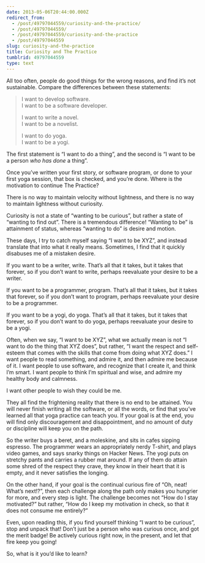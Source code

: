 ```yaml
---
date: 2013-05-06T20:44:00.000Z
redirect_from:
  - /post/49797044559/curiosity-and-the-practice/
  - /post/49797044559/
  - /post/49797044559/curiosity-and-the-practice
  - /post/49797044559
slug: curiosity-and-the-practice
title: Curiosity and The Practice
tumblrid: 49797044559
type: text
---
```

<p>All too often, people do good things for the wrong reasons, and find it&rsquo;s not sustainable.  Compare the differences between these statements:</p>

<blockquote>
  <p>I want to develop software.<br/>
  I want to be a software developer.</p>
  
  <p>I want to write a novel.<br/>
  I want to be a novelist.</p>
  
  <p>I want to do yoga.<br/>
  I want to be a yogi.</p>
</blockquote>

<p>The first statement is &ldquo;I want to do a thing&rdquo;, and the second is &ldquo;I want to be a person <em>who has done</em> a thing&rdquo;.</p>

<p>Once you&rsquo;ve written your first story, or software program, or done to your first yoga session, that box is checked, and you&rsquo;re done.  Where is the motivation to continue The Practice?</p>

<p>There is no way to maintain velocity without lightness, and there is no way to maintain lightness without curiosity.</p>

<p>Curiosity is not a state of &ldquo;wanting to be curious&rdquo;, but rather a state of &ldquo;wanting to find out&rdquo;. There is a tremendous difference!  &ldquo;Wanting to be&rdquo; is attainment of status, whereas &ldquo;wanting to do&rdquo; is desire and motion.</p>

<p>These days, I try to catch myself saying &ldquo;I want to be XYZ&rdquo;, and instead translate that into what it really means.  Sometimes, I find that it quickly disabuses me of a mistaken desire.</p>

<p>If you want to be a writer, write.  That&rsquo;s all that it takes, but it takes that forever, so if you don&rsquo;t want to write, perhaps reevaluate your desire to be a writer.</p>

<p>If you want to be a programmer, program.  That&rsquo;s all that it takes, but it takes that forever, so if you don&rsquo;t want to program, perhaps reevaluate your desire to be a programmer.</p>

<p>If you want to be a yogi, do yoga.  That&rsquo;s all that it takes, but it takes that forever, so if you don&rsquo;t want to do yoga, perhaps reevaluate your desire to be a yogi.</p>

<p>Often, when we say, &ldquo;I want to be XYZ&rdquo;, what we actually mean is not &ldquo;I want to do the thing that XYZ does&rdquo;, but rather, &ldquo;I want the respect and self-esteem that comes with the skills that come from doing what XYZ does.&rdquo;  I want people to read something, and admire it, and then admire me because of it.  I want people to use software, and recognize that I create it, and think I&rsquo;m smart.  I want people to think I&rsquo;m spiritual and wise, and admire my healthy body and calmness.</p>

<p>I want other people to wish they could be me.</p>

<p>They all find the frightening reality that there is no end to be attained.  You will never finish writing all the software, or all the words, or find that you&rsquo;ve learned all that yoga practice can teach you.  If your goal is at the end, you will find only discouragement and disappointment, and no amount of duty or discipline will keep you on the path.</p>

<p>So the writer buys a beret, and a moleskine, and sits in cafes sipping espresso.  The programmer wears an appropriately nerdy T-shirt, and plays video games, and says snarky things on Hacker News.  The yogi puts on stretchy pants and carries a rubber mat around.  If any of them do attain some shred of the respect they crave, they know in their heart that it is empty, and it never satisfies the longing.</p>

<p>On the other hand, if your goal is the continual curious fire of &ldquo;Oh, neat!  What&rsquo;s next!?&rdquo;, then each challenge along the path only makes you hungrier for more, and every step is light.  The challenge becomes not &ldquo;How do I stay motivated?&rdquo; but rather, &ldquo;How do I keep my motivation in check, so that it does not consume me entirely?&rdquo;</p>

<p>Even, upon reading this, if you find yourself thinking &ldquo;I want to be curious&rdquo;, stop and unpack that!  Don&rsquo;t just be a person who was curious once, and got the merit badge!  Be actively curious right now, in the present, and let that fire keep you going!</p>

<p>So, what is it you&rsquo;d like to learn?</p>
